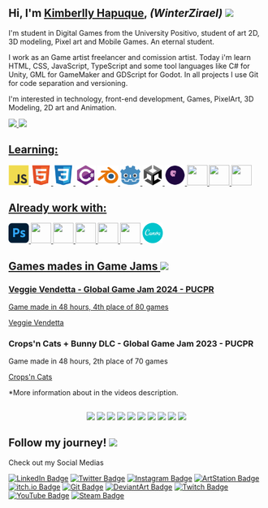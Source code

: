 <h2> Hi, I'm <u>Kimberlly Hapuque</u>, <i>(WinterZirael)</i>  <img src="https://a.furaffinity.net/20240214/sylveonfurs.gif" width="50"></h2>

I'm student in Digital Games from the University Positivo, student of art 2D, 3D modeling, Pixel art and Mobile Games. An eternal student.

I work as an Game artist freelancer and comission artist. Today i'm learn HTML, CSS, JavaScript, TypeScript and some tool languages like C# for Unity, GML for GameMaker and GDScript for Godot. In all projects I use Git for code separation and versioning.

I'm interested in technology, front-end development, Games, PixelArt, 3D Modeling, 2D art and Animation.

<div>
<a href="https://github.com/kimhapuque">
<img loading="lazy" height="180em" src="https://github-readme-stats.vercel.app/api/top-langs/?username=kimhapuque&layout=compact&langs_count=7&theme=dracula"/>
<img loading="lazy" height="180em" src="https://github-readme-stats.vercel.app/api?username=kimhapuque&show_icons=true&theme=dracula&include_all_commits=true&count_private=true"/>
</div>

## Learning:

<img loading="lazy" src="https://raw.githubusercontent.com/devicons/devicon/v2.16.0/icons/javascript/javascript-original.svg" width="40" height="40"/> <img loading="lazy" src="https://raw.githubusercontent.com/devicons/devicon/v2.16.0/icons/html5/html5-original.svg" width="40" height="40"/> <img loading="lazy" src="https://raw.githubusercontent.com/devicons/devicon/v2.16.0/icons/css3/css3-original.svg" width="40" height="40"/> <img loading="lazy" src="https://raw.githubusercontent.com/devicons/devicon/v2.16.0/icons/csharp/csharp-original.svg" width="40" height="40"/> <img loading="lazy" src="https://raw.githubusercontent.com/devicons/devicon/v2.16.0/icons/blender/blender-original.svg" width="40" height="40"/> <img loading="lazy" src="https://raw.githubusercontent.com/devicons/devicon/v2.16.0/icons/godot/godot-original.svg" width="40" height="40"/> <img loading="lazy" src="https://raw.githubusercontent.com/devicons/devicon/v2.16.0/icons/unity/unity-original.svg" width="40" height="40"/>
<img loading="lazy" src="https://raw.githubusercontent.com/devicons/devicon/v2.16.0/icons/aftereffects/aftereffects-original.svg" width="40" height="40"/> <img loading="lazy" src="https://cdn-icons-png.flaticon.com/256/5968/5968543.png" width="40" height="40"/> <img loading="lazy" src="https://www.versluis.com/wp-content/uploads/2022/10/MD11-Icon-150x150@2x.png" width="40" height="40"/> <img loading="lazy" src="https://cdn.icon-icons.com/icons2/195/PNG/256/ZBrush_23469.png" width="40" height="40"/>

## Already work with:

<img loading="lazy" src="https://raw.githubusercontent.com/devicons/devicon/v2.16.0/icons/photoshop/photoshop-original.svg" width="40" height="40"/> <img loading="lazy" src="https://upload.wikimedia.org/wikipedia/en/6/66/Clip_Studio_Paint_app_logo.png" width="40" height="40"/> <img loading="lazy" src="https://upload.wikimedia.org/wikipedia/commons/archive/6/69/20231108190719%21Logo_Aseprite.svg" width="40" height="40"/> <img loading="lazy" src="https://cdn.iconscout.com/icon/free/png-256/free-figma-3521426-2944870.png" width="40" height="40"/> <img loading="lazy" src="https://cdn02.plentymarkets.com/0awpd413qe44/item/images/1655/full/Adobe-Illustrator-CC-icon-svg.png" width="40" height="40"/> <img loading="lazy" src="https://downloadr2.apkmirror.com/wp-content/uploads/2023/03/52/640e9060bd50b.png" width="40" height="40"/> <img loading="lazy" src="https://raw.githubusercontent.com/devicons/devicon/v2.16.0/icons/canva/canva-original.svg" width="40" height="40"/>

## Games mades in Game Jams  <img src="https://a.furaffinity.net/20240214/slimeranchers.gif" width="50">

### Veggie Vendetta - Global Game Jam 2024 - PUCPR
Game made in 48 hours, 4th place of 80 games

[Veggie Vendetta](https://www.youtube.com/watch?v=wmhCgY5HVh4)

### Crops'n Cats + Bunny DLC - Global Game Jam 2023 - PUCPR
Game made in 48 hours, 2th place of 70 games

[Crops'n Cats](https://www.youtube.com/watch?v=L5U48_HFYoo)

*More information about in the videos description.

##

<p align="center">
  <img src="https://raw.githubusercontent.com/innng/innng/master/assets/kyubey.gif" height="40" />
  <img src="https://raw.githubusercontent.com/innng/innng/master/assets/kyubey.gif" height="40" />
  <img src="https://raw.githubusercontent.com/innng/innng/master/assets/kyubey.gif" height="40" />
  <img src="https://raw.githubusercontent.com/innng/innng/master/assets/kyubey.gif" height="40" />
  <img src="https://raw.githubusercontent.com/innng/innng/master/assets/kyubey.gif" height="40" />
  <img src="https://raw.githubusercontent.com/innng/innng/master/assets/kyubey.gif" height="40" />
  <img src="https://raw.githubusercontent.com/innng/innng/master/assets/kyubey.gif" height="40" />
  <img src="https://raw.githubusercontent.com/innng/innng/master/assets/kyubey.gif" height="40" />
  <img src="https://raw.githubusercontent.com/innng/innng/master/assets/kyubey.gif" height="40" />
  <img src="https://raw.githubusercontent.com/innng/innng/master/assets/kyubey.gif" height="40" />
</p>

##

##  Follow my journey! <img src="https://media.giphy.com/media/VgCDAzcKvsR6OM0uWg/giphy.gif" width="50">
Check out my Social Medias

<div>
  <a href="https://www.linkedin.com/in/kimberllyhapuque/" target="_blank" rel="nofollow"><img src="https://img.shields.io/badge/-LinkedIn-blue?style=flat-square&logo=Linkedin&logoColor=white" alt="LinkedIn Badge"></a>
  <a href="https://www.twitter.com/wzirael/" target="_blank" rel="nofollow"><img src="https://img.shields.io/badge/-Twitter-dimgray?style=flat-square&logo=Twitter&logoColor=white" alt="Twitter Badge"></a>
  <a href="https://www.instagram.com/lerigouwz" target="_blank" rel="nofollow"><img src="https://img.shields.io/badge/-Instagram-E4405F?style=flat-square&logo=Instagram&logoColor=white" alt="Instagram Badge"></a>
  <a href="https://www.artstation.com/winterzirael" target="_blank" rel="nofollow"><img src="https://img.shields.io/badge/-ArtStation-1e1e2c?style=flat-square&logo=ArtStation&logoColor=white" alt="ArtStation Badge"></a>
  <a href="https://kimhapuque.itch.io/" target="_blank" rel="nofollow"><img src="https://img.shields.io/badge/-itch.io-FA5C5C?style=flat-square&logo=itch.io&logoColor=white" alt="itch.io Badge"></a>
  <a href="https://www.pixilart.com/winterzirael" target="_blank" rel="nofollow"><img src="https://img.shields.io/badge/-Git-FF69B4?style=flat-square&logo=https://www.pixilart.com/images/public/logo-plain-lg.png?v=1.1&logoColor=white" alt="Git Badge"></a>
  <a href="https://www.deviantart.com/kimberllyhapuque" target="_blank" rel="nofollow"><img src="https://img.shields.io/badge/-DeviantArt-05CC47?style=flat-square&logo=DeviantArt&logoColor=white" alt="DeviantArt Badge"></a>
  <a href="https://www.twitch.tv/lerigouwz" target="_blank" rel="nofollow"><img src="https://img.shields.io/badge/-Twitch-6441A4?style=flat-square&logo=Twitch&logoColor=white" alt="Twitch Badge"></a>
  <a href="https://www.youtube.com/channel/UCfpAHLUWc8fuI_Cdl5UKt5w" target="_blank" rel="nofollow"><img src="https://img.shields.io/badge/-YouTube-FF0000?style=flat-square&logo=YouTube&logoColor=white" alt="YouTube Badge"></a>
  <a href="https://steamcommunity.com/profiles/76561198161674013/" target="_blank" rel="nofollow"><img src="https://img.shields.io/badge/-Steam-171a21?style=flat-square&logo=Steam&logoColor=white" alt="Steam Badge"></a>
</div>
